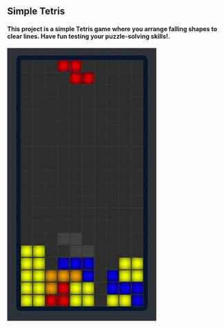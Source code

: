 ## Simple Tetris
 
 #### This project is a simple Tetris game where you arrange falling shapes to clear lines. Have fun testing your puzzle-solving skills!. 

![Galaxy-Shooter Animation](https://github.com/RomanJaszczenko/Simple-Tetris/blob/main/ReadmeGifs/GamePlay.gif)





